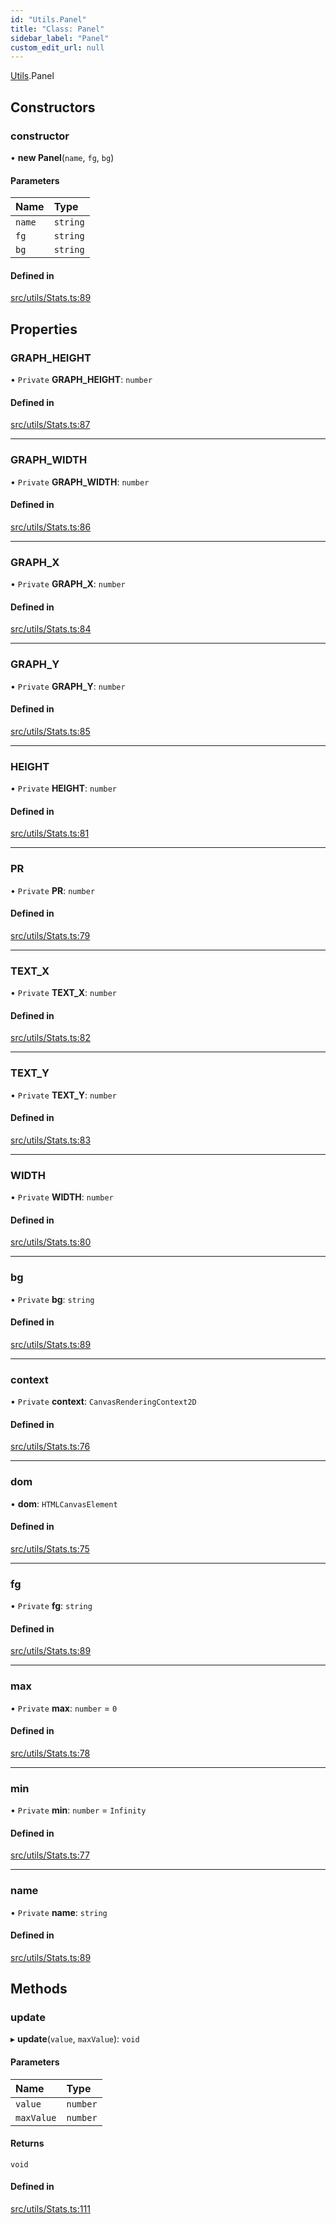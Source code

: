 ```yaml
---
id: "Utils.Panel"
title: "Class: Panel"
sidebar_label: "Panel"
custom_edit_url: null
---
```


[Utils](../namespaces/Utils.md).Panel

## Constructors

### constructor

• **new Panel**(`name`, `fg`, `bg`)

#### Parameters

| Name | Type |
| :------ | :------ |
| `name` | `string` |
| `fg` | `string` |
| `bg` | `string` |

#### Defined in

[src/utils/Stats.ts:89](https://github.com/agargaro/three.ez/blob/3bc2c12/src/utils/Stats.ts#L89)

## Properties

### GRAPH\_HEIGHT

• `Private` **GRAPH\_HEIGHT**: `number`

#### Defined in

[src/utils/Stats.ts:87](https://github.com/agargaro/three.ez/blob/3bc2c12/src/utils/Stats.ts#L87)

___

### GRAPH\_WIDTH

• `Private` **GRAPH\_WIDTH**: `number`

#### Defined in

[src/utils/Stats.ts:86](https://github.com/agargaro/three.ez/blob/3bc2c12/src/utils/Stats.ts#L86)

___

### GRAPH\_X

• `Private` **GRAPH\_X**: `number`

#### Defined in

[src/utils/Stats.ts:84](https://github.com/agargaro/three.ez/blob/3bc2c12/src/utils/Stats.ts#L84)

___

### GRAPH\_Y

• `Private` **GRAPH\_Y**: `number`

#### Defined in

[src/utils/Stats.ts:85](https://github.com/agargaro/three.ez/blob/3bc2c12/src/utils/Stats.ts#L85)

___

### HEIGHT

• `Private` **HEIGHT**: `number`

#### Defined in

[src/utils/Stats.ts:81](https://github.com/agargaro/three.ez/blob/3bc2c12/src/utils/Stats.ts#L81)

___

### PR

• `Private` **PR**: `number`

#### Defined in

[src/utils/Stats.ts:79](https://github.com/agargaro/three.ez/blob/3bc2c12/src/utils/Stats.ts#L79)

___

### TEXT\_X

• `Private` **TEXT\_X**: `number`

#### Defined in

[src/utils/Stats.ts:82](https://github.com/agargaro/three.ez/blob/3bc2c12/src/utils/Stats.ts#L82)

___

### TEXT\_Y

• `Private` **TEXT\_Y**: `number`

#### Defined in

[src/utils/Stats.ts:83](https://github.com/agargaro/three.ez/blob/3bc2c12/src/utils/Stats.ts#L83)

___

### WIDTH

• `Private` **WIDTH**: `number`

#### Defined in

[src/utils/Stats.ts:80](https://github.com/agargaro/three.ez/blob/3bc2c12/src/utils/Stats.ts#L80)

___

### bg

• `Private` **bg**: `string`

#### Defined in

[src/utils/Stats.ts:89](https://github.com/agargaro/three.ez/blob/3bc2c12/src/utils/Stats.ts#L89)

___

### context

• `Private` **context**: `CanvasRenderingContext2D`

#### Defined in

[src/utils/Stats.ts:76](https://github.com/agargaro/three.ez/blob/3bc2c12/src/utils/Stats.ts#L76)

___

### dom

• **dom**: `HTMLCanvasElement`

#### Defined in

[src/utils/Stats.ts:75](https://github.com/agargaro/three.ez/blob/3bc2c12/src/utils/Stats.ts#L75)

___

### fg

• `Private` **fg**: `string`

#### Defined in

[src/utils/Stats.ts:89](https://github.com/agargaro/three.ez/blob/3bc2c12/src/utils/Stats.ts#L89)

___

### max

• `Private` **max**: `number` = `0`

#### Defined in

[src/utils/Stats.ts:78](https://github.com/agargaro/three.ez/blob/3bc2c12/src/utils/Stats.ts#L78)

___

### min

• `Private` **min**: `number` = `Infinity`

#### Defined in

[src/utils/Stats.ts:77](https://github.com/agargaro/three.ez/blob/3bc2c12/src/utils/Stats.ts#L77)

___

### name

• `Private` **name**: `string`

#### Defined in

[src/utils/Stats.ts:89](https://github.com/agargaro/three.ez/blob/3bc2c12/src/utils/Stats.ts#L89)

## Methods

### update

▸ **update**(`value`, `maxValue`): `void`

#### Parameters

| Name | Type |
| :------ | :------ |
| `value` | `number` |
| `maxValue` | `number` |

#### Returns

`void`

#### Defined in

[src/utils/Stats.ts:111](https://github.com/agargaro/three.ez/blob/3bc2c12/src/utils/Stats.ts#L111)
